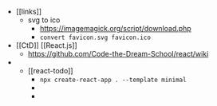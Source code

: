 - [[links]]
	- svg to ico
		- https://imagemagick.org/script/download.php
		- `convert favicon.svg favicon.ico`
- [[CtD]] [[React.js]]
	- https://github.com/Code-the-Dream-School/react/wiki
-
	- [[react-todo]]
		- `npx create-react-app . --template minimal`
		-
		-